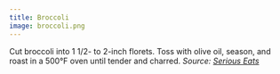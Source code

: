 ```yaml
---
title: Broccoli
image: broccoli.png
---
```

Cut broccoli into 1 1/2- to 2-inch florets. Toss with olive oil, season, and roast in a 500°F oven until tender and charred.
_Source: [Serious Eats](https://www.seriouseats.com/the-food-lab-how-to-roast-vegetables)_